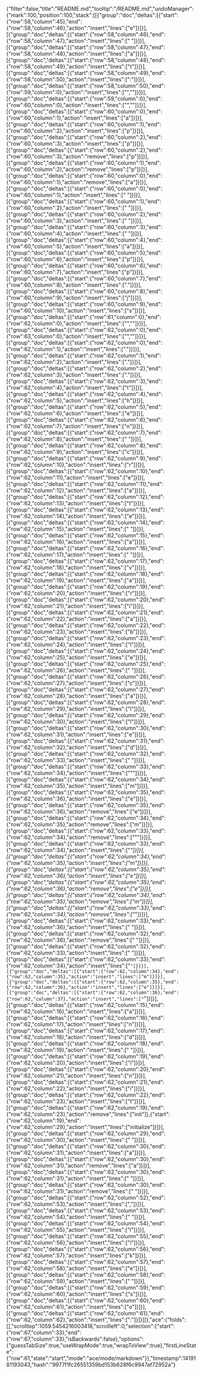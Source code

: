 {"filter":false,"title":"README.md","tooltip":"/README.md","undoManager":{"mark":100,"position":100,"stack":[[{"group":"doc","deltas":[{"start":{"row":58,"column":45},"end":{"row":58,"column":46},"action":"insert","lines":["e"]}]}],[{"group":"doc","deltas":[{"start":{"row":58,"column":46},"end":{"row":58,"column":47},"action":"insert","lines":[" "]}]}],[{"group":"doc","deltas":[{"start":{"row":58,"column":47},"end":{"row":58,"column":48},"action":"insert","lines":["a"]}]}],[{"group":"doc","deltas":[{"start":{"row":58,"column":48},"end":{"row":58,"column":49},"action":"insert","lines":["t"]}]}],[{"group":"doc","deltas":[{"start":{"row":58,"column":49},"end":{"row":58,"column":50},"action":"insert","lines":[":"]}]}],[{"group":"doc","deltas":[{"start":{"row":58,"column":50},"end":{"row":59,"column":0},"action":"insert","lines":["",""]}]}],[{"group":"doc","deltas":[{"start":{"row":59,"column":0},"end":{"row":60,"column":0},"action":"insert","lines":["",""]}]}],[{"group":"doc","deltas":[{"start":{"row":60,"column":0},"end":{"row":60,"column":1},"action":"insert","lines":["a"]}]}],[{"group":"doc","deltas":[{"start":{"row":60,"column":1},"end":{"row":60,"column":2},"action":"insert","lines":["p"]}]}],[{"group":"doc","deltas":[{"start":{"row":60,"column":2},"end":{"row":60,"column":3},"action":"insert","lines":["p"]}]}],[{"group":"doc","deltas":[{"start":{"row":60,"column":2},"end":{"row":60,"column":3},"action":"remove","lines":["p"]}]}],[{"group":"doc","deltas":[{"start":{"row":60,"column":1},"end":{"row":60,"column":2},"action":"remove","lines":["p"]}]}],[{"group":"doc","deltas":[{"start":{"row":60,"column":0},"end":{"row":60,"column":1},"action":"remove","lines":["a"]}]}],[{"group":"doc","deltas":[{"start":{"row":60,"column":0},"end":{"row":60,"column":1},"action":"insert","lines":[" "]}]}],[{"group":"doc","deltas":[{"start":{"row":60,"column":1},"end":{"row":60,"column":2},"action":"insert","lines":[" "]}]}],[{"group":"doc","deltas":[{"start":{"row":60,"column":2},"end":{"row":60,"column":3},"action":"insert","lines":[" "]}]}],[{"group":"doc","deltas":[{"start":{"row":60,"column":3},"end":{"row":60,"column":4},"action":"insert","lines":[" "]}]}],[{"group":"doc","deltas":[{"start":{"row":60,"column":4},"end":{"row":60,"column":5},"action":"insert","lines":["a"]}]}],[{"group":"doc","deltas":[{"start":{"row":60,"column":5},"end":{"row":60,"column":6},"action":"insert","lines":["p"]}]}],[{"group":"doc","deltas":[{"start":{"row":60,"column":6},"end":{"row":60,"column":7},"action":"insert","lines":["p"]}]}],[{"group":"doc","deltas":[{"start":{"row":60,"column":7},"end":{"row":60,"column":8},"action":"insert","lines":["."]}]}],[{"group":"doc","deltas":[{"start":{"row":60,"column":8},"end":{"row":60,"column":9},"action":"insert","lines":["j"]}]}],[{"group":"doc","deltas":[{"start":{"row":60,"column":9},"end":{"row":60,"column":10},"action":"insert","lines":["s"]}]}],[{"group":"doc","deltas":[{"start":{"row":61,"column":0},"end":{"row":62,"column":0},"action":"insert","lines":["",""]}]}],[{"group":"doc","deltas":[{"start":{"row":62,"column":0},"end":{"row":63,"column":0},"action":"insert","lines":["",""]}]}],[{"group":"doc","deltas":[{"start":{"row":62,"column":0},"end":{"row":62,"column":1},"action":"insert","lines":["."]}]}],[{"group":"doc","deltas":[{"start":{"row":62,"column":1},"end":{"row":62,"column":2},"action":"insert","lines":["."]}]}],[{"group":"doc","deltas":[{"start":{"row":62,"column":2},"end":{"row":62,"column":3},"action":"insert","lines":["."]}]}],[{"group":"doc","deltas":[{"start":{"row":62,"column":3},"end":{"row":62,"column":4},"action":"insert","lines":["t"]}]}],[{"group":"doc","deltas":[{"start":{"row":62,"column":4},"end":{"row":62,"column":5},"action":"insert","lines":["h"]}]}],[{"group":"doc","deltas":[{"start":{"row":62,"column":5},"end":{"row":62,"column":6},"action":"insert","lines":["e"]}]}],[{"group":"doc","deltas":[{"start":{"row":62,"column":6},"end":{"row":62,"column":7},"action":"insert","lines":["n"]}]}],[{"group":"doc","deltas":[{"start":{"row":62,"column":7},"end":{"row":62,"column":8},"action":"insert","lines":[" "]}]}],[{"group":"doc","deltas":[{"start":{"row":62,"column":8},"end":{"row":62,"column":9},"action":"insert","lines":["c"]}]}],[{"group":"doc","deltas":[{"start":{"row":62,"column":9},"end":{"row":62,"column":10},"action":"insert","lines":["r"]}]}],[{"group":"doc","deltas":[{"start":{"row":62,"column":10},"end":{"row":62,"column":11},"action":"insert","lines":["e"]}]}],[{"group":"doc","deltas":[{"start":{"row":62,"column":11},"end":{"row":62,"column":12},"action":"insert","lines":["a"]}]}],[{"group":"doc","deltas":[{"start":{"row":62,"column":12},"end":{"row":62,"column":13},"action":"insert","lines":["t"]}]}],[{"group":"doc","deltas":[{"start":{"row":62,"column":13},"end":{"row":62,"column":14},"action":"insert","lines":["e"]}]}],[{"group":"doc","deltas":[{"start":{"row":62,"column":14},"end":{"row":62,"column":15},"action":"insert","lines":[" "]}]}],[{"group":"doc","deltas":[{"start":{"row":62,"column":15},"end":{"row":62,"column":16},"action":"insert","lines":["a"]}]}],[{"group":"doc","deltas":[{"start":{"row":62,"column":16},"end":{"row":62,"column":17},"action":"insert","lines":[" "]}]}],[{"group":"doc","deltas":[{"start":{"row":62,"column":17},"end":{"row":62,"column":18},"action":"insert","lines":["v"]}]}],[{"group":"doc","deltas":[{"start":{"row":62,"column":18},"end":{"row":62,"column":19},"action":"insert","lines":["a"]}]}],[{"group":"doc","deltas":[{"start":{"row":62,"column":19},"end":{"row":62,"column":20},"action":"insert","lines":["r"]}]}],[{"group":"doc","deltas":[{"start":{"row":62,"column":20},"end":{"row":62,"column":21},"action":"insert","lines":["i"]}]}],[{"group":"doc","deltas":[{"start":{"row":62,"column":21},"end":{"row":62,"column":22},"action":"insert","lines":["a"]}]}],[{"group":"doc","deltas":[{"start":{"row":62,"column":22},"end":{"row":62,"column":23},"action":"insert","lines":["b"]}]}],[{"group":"doc","deltas":[{"start":{"row":62,"column":23},"end":{"row":62,"column":24},"action":"insert","lines":["l"]}]}],[{"group":"doc","deltas":[{"start":{"row":62,"column":24},"end":{"row":62,"column":25},"action":"insert","lines":["e"]}]}],[{"group":"doc","deltas":[{"start":{"row":62,"column":25},"end":{"row":62,"column":26},"action":"insert","lines":[" "]}]}],[{"group":"doc","deltas":[{"start":{"row":62,"column":26},"end":{"row":62,"column":27},"action":"insert","lines":["c"]}]}],[{"group":"doc","deltas":[{"start":{"row":62,"column":27},"end":{"row":62,"column":28},"action":"insert","lines":["a"]}]}],[{"group":"doc","deltas":[{"start":{"row":62,"column":28},"end":{"row":62,"column":29},"action":"insert","lines":["l"]}]}],[{"group":"doc","deltas":[{"start":{"row":62,"column":29},"end":{"row":62,"column":30},"action":"insert","lines":["l"]}]}],[{"group":"doc","deltas":[{"start":{"row":62,"column":30},"end":{"row":62,"column":31},"action":"insert","lines":["e"]}]}],[{"group":"doc","deltas":[{"start":{"row":62,"column":31},"end":{"row":62,"column":32},"action":"insert","lines":["d"]}]}],[{"group":"doc","deltas":[{"start":{"row":62,"column":32},"end":{"row":62,"column":33},"action":"insert","lines":[" "]}]}],[{"group":"doc","deltas":[{"start":{"row":62,"column":33},"end":{"row":62,"column":34},"action":"insert","lines":["\""]}]}],[{"group":"doc","deltas":[{"start":{"row":62,"column":34},"end":{"row":62,"column":35},"action":"insert","lines":["m"]}]}],[{"group":"doc","deltas":[{"start":{"row":62,"column":35},"end":{"row":62,"column":36},"action":"insert","lines":["e"]}]}],[{"group":"doc","deltas":[{"start":{"row":62,"column":35},"end":{"row":62,"column":36},"action":"remove","lines":["e"]}]}],[{"group":"doc","deltas":[{"start":{"row":62,"column":34},"end":{"row":62,"column":35},"action":"remove","lines":["m"]}]}],[{"group":"doc","deltas":[{"start":{"row":62,"column":33},"end":{"row":62,"column":34},"action":"remove","lines":["\""]}]}],[{"group":"doc","deltas":[{"start":{"row":62,"column":33},"end":{"row":62,"column":34},"action":"insert","lines":["_"]}]}],[{"group":"doc","deltas":[{"start":{"row":62,"column":34},"end":{"row":62,"column":35},"action":"insert","lines":["m"]}]}],[{"group":"doc","deltas":[{"start":{"row":62,"column":35},"end":{"row":62,"column":36},"action":"insert","lines":["e"]}]}],[{"group":"doc","deltas":[{"start":{"row":62,"column":35},"end":{"row":62,"column":36},"action":"remove","lines":["e"]}]}],[{"group":"doc","deltas":[{"start":{"row":62,"column":34},"end":{"row":62,"column":35},"action":"remove","lines":["m"]}]}],[{"group":"doc","deltas":[{"start":{"row":62,"column":33},"end":{"row":62,"column":34},"action":"remove","lines":["_"]}]}],[{"group":"doc","deltas":[{"start":{"row":62,"column":33},"end":{"row":62,"column":36},"action":"insert","lines":["   "]}]}],[{"group":"doc","deltas":[{"start":{"row":62,"column":32},"end":{"row":62,"column":36},"action":"remove","lines":["    "]}]}],[{"group":"doc","deltas":[{"start":{"row":62,"column":32},"end":{"row":62,"column":33},"action":"insert","lines":[" "]}]}],[{"group":"doc","deltas":[{"start":{"row":62,"column":33},"end":{"row":62,"column":34},"action":"insert","lines":["`"]}]}],[{"group":"doc","deltas":[{"start":{"row":62,"column":34},"end":{"row":62,"column":35},"action":"insert","lines":["m"]}]}],[{"group":"doc","deltas":[{"start":{"row":62,"column":35},"end":{"row":62,"column":36},"action":"insert","lines":["e"]}]}],[{"group":"doc","deltas":[{"start":{"row":62,"column":36},"end":{"row":62,"column":37},"action":"insert","lines":["`"]}]}],[{"group":"doc","deltas":[{"start":{"row":62,"column":15},"end":{"row":62,"column":16},"action":"insert","lines":["a"]}]}],[{"group":"doc","deltas":[{"start":{"row":62,"column":16},"end":{"row":62,"column":17},"action":"insert","lines":["n"]}]}],[{"group":"doc","deltas":[{"start":{"row":62,"column":17},"end":{"row":62,"column":18},"action":"insert","lines":["d"]}]}],[{"group":"doc","deltas":[{"start":{"row":62,"column":18},"end":{"row":62,"column":19},"action":"insert","lines":[" "]}]}],[{"group":"doc","deltas":[{"start":{"row":62,"column":19},"end":{"row":62,"column":20},"action":"insert","lines":["i"]}]}],[{"group":"doc","deltas":[{"start":{"row":62,"column":20},"end":{"row":62,"column":21},"action":"insert","lines":["n"]}]}],[{"group":"doc","deltas":[{"start":{"row":62,"column":21},"end":{"row":62,"column":22},"action":"insert","lines":["i"]}]}],[{"group":"doc","deltas":[{"start":{"row":62,"column":22},"end":{"row":62,"column":23},"action":"insert","lines":["t"]}]}],[{"group":"doc","deltas":[{"start":{"row":62,"column":19},"end":{"row":62,"column":23},"action":"remove","lines":["init"]},{"start":{"row":62,"column":19},"end":{"row":62,"column":29},"action":"insert","lines":["initialize"]}]}],[{"group":"doc","deltas":[{"start":{"row":62,"column":29},"end":{"row":62,"column":30},"action":"insert","lines":[" "]}]}],[{"group":"doc","deltas":[{"start":{"row":62,"column":30},"end":{"row":62,"column":31},"action":"insert","lines":["a"]}]}],[{"group":"doc","deltas":[{"start":{"row":62,"column":30},"end":{"row":62,"column":31},"action":"remove","lines":["a"]}]}],[{"group":"doc","deltas":[{"start":{"row":62,"column":30},"end":{"row":62,"column":31},"action":"insert","lines":[" "]}]}],[{"group":"doc","deltas":[{"start":{"row":62,"column":30},"end":{"row":62,"column":31},"action":"remove","lines":[" "]}]}],[{"group":"doc","deltas":[{"start":{"row":62,"column":52},"end":{"row":62,"column":53},"action":"insert","lines":[","]}]}],[{"group":"doc","deltas":[{"start":{"row":62,"column":53},"end":{"row":62,"column":54},"action":"insert","lines":[" "]}]}],[{"group":"doc","deltas":[{"start":{"row":62,"column":54},"end":{"row":62,"column":55},"action":"insert","lines":["l"]}]}],[{"group":"doc","deltas":[{"start":{"row":62,"column":55},"end":{"row":62,"column":56},"action":"insert","lines":["i"]}]}],[{"group":"doc","deltas":[{"start":{"row":62,"column":56},"end":{"row":62,"column":57},"action":"insert","lines":["k"]}]}],[{"group":"doc","deltas":[{"start":{"row":62,"column":57},"end":{"row":62,"column":58},"action":"insert","lines":["e"]}]}],[{"group":"doc","deltas":[{"start":{"row":62,"column":58},"end":{"row":62,"column":59},"action":"insert","lines":[" "]}]}],[{"group":"doc","deltas":[{"start":{"row":62,"column":59},"end":{"row":62,"column":60},"action":"insert","lines":["s"]}]}],[{"group":"doc","deltas":[{"start":{"row":62,"column":60},"end":{"row":62,"column":61},"action":"insert","lines":["o"]}]}],[{"group":"doc","deltas":[{"start":{"row":62,"column":61},"end":{"row":62,"column":62},"action":"insert","lines":[":"]}]}]]},"ace":{"folds":[],"scrolltop":1059.5454216003418,"scrollleft":0,"selection":{"start":{"row":67,"column":33},"end":{"row":67,"column":33},"isBackwards":false},"options":{"guessTabSize":true,"useWrapMode":true,"wrapToView":true},"firstLineState":{"row":61,"state":"start","mode":"ace/mode/markdown"}},"timestamp":1419181193043,"hash":"9977f1fc26551359bd153b628f6c9947af72952a"}